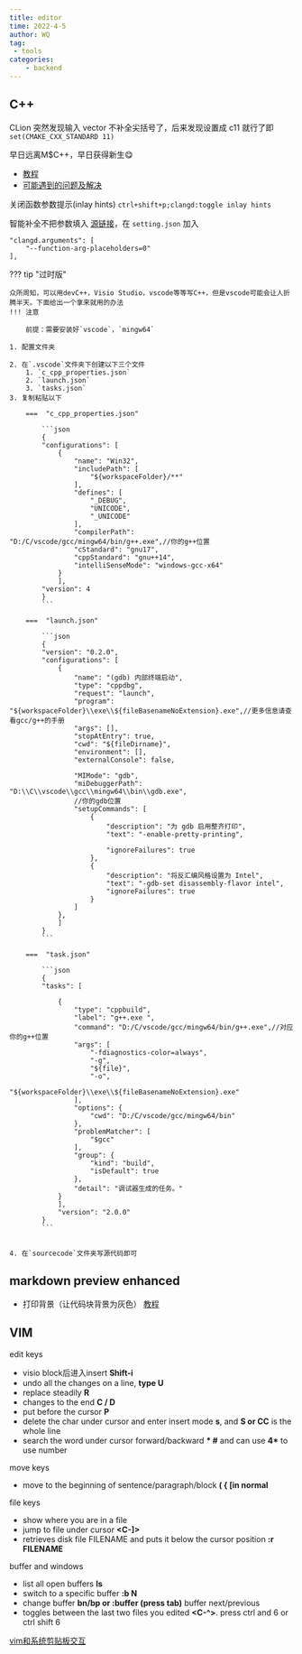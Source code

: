 ```yaml
---
title: editor
time: 2022-4-5
author: WQ
tag: 
 - tools
categories: 
    - backend
---
```



## C++
CLion 突然发现输入 vector 不补全尖括号了，后来发现设置成 c11 就行了即 `set(CMAKE_CXX_STANDARD 11)`

早日远离M$C++，早日获得新生😋

- [教程](https://zhangjk98.xyz/vscode-c-and-cpp-develop-and-debug-setting/)
- [可能遇到的问题及解决](https://www.cnblogs.com/zjutzz/p/15303480.html#34-clangd-%E6%89%93%E5%BC%80%E6%88%96%E5%85%B3%E9%97%AD%E5%87%BD%E6%95%B0%E5%8F%82%E6%95%B0%E6%8F%90%E7%A4%BAinlay-hints)

关闭函数参数提示(inlay hints) `ctrl+shift+p;clangd:toggle inlay hints`

智能补全不把参数填入 [源链接](https://stackoverflow.com/questions/76004921/how-can-i-disable-parameter-auto-completion-when-selecting-a-suggested-function)，在 `setting.json` 加入 

```
"clangd.arguments": [
    "--function-arg-placeholders=0"
],
```

??? tip "过时版"

    众所周知，可以用devC++，Visio Studio，vscode等等写C++，但是vscode可能会让人折腾半天。下面给出一个拿来就用的办法
    !!! 注意

        前提：需要安装好`vscode`，`mingw64`

    1. 配置文件夹

    2. 在`.vscode`文件夹下创建以下三个文件
        1. `c_cpp_properties.json`
        2. `launch.json`
        3. `tasks.json`
    3. 复制粘贴以下

        ===  "c_cpp_properties.json"
        
            ```json
            {
            "configurations": [
                {
                    "name": "Win32",
                    "includePath": [
                        "${workspaceFolder}/**"
                    ],
                    "defines": [
                        "_DEBUG",
                        "UNICODE",
                        "_UNICODE"
                    ],
                    "compilerPath": "D:/C/vscode/gcc/mingw64/bin/g++.exe",//你的g++位置
                    "cStandard": "gnu17",
                    "cppStandard": "gnu++14",
                    "intelliSenseMode": "windows-gcc-x64"
                }
                ],
            "version": 4
            }
            ```

        ===  "launch.json"  
            
            ```json
            {
            "version": "0.2.0",
            "configurations": [
                {
                    "name": "(gdb) 内部终端启动",
                    "type": "cppdbg",
                    "request": "launch",
                    "program": "${workspaceFolder}\\exe\\${fileBasenameNoExtension}.exe",//更多信息请查看gcc/g++的手册
                    "args": [],
                    "stopAtEntry": true,
                    "cwd": "${fileDirname}",
                    "environment": [],
                    "externalConsole": false,
                    
                    "MIMode": "gdb",
                    "miDebuggerPath": "D:\\C\\vscode\\gcc\\mingw64\\bin\\gdb.exe",
                    //你的gdb位置
                    "setupCommands": [
                        {
                            "description": "为 gdb 启用整齐打印",
                            "text": "-enable-pretty-printing",
                            
                            "ignoreFailures": true
                        },
                        {
                            "description": "将反汇编风格设置为 Intel",
                            "text": "-gdb-set disassembly-flavor intel",
                            "ignoreFailures": true
                        }
                    ]
                },
                ]
            }
            ```

        ===  "task.json"

            ```json
            {
            "tasks": [
                
                {
                    "type": "cppbuild",
                    "label": "g++.exe ",
                    "command": "D:/C/vscode/gcc/mingw64/bin/g++.exe",//对应你的g++位置
                    "args": [
                        "-fdiagnostics-color=always",
                        "-g",
                        "${file}",
                        "-o",
                        "${workspaceFolder}\\exe\\${fileBasenameNoExtension}.exe"
                    ],
                    "options": {
                        "cwd": "D:/C/vscode/gcc/mingw64/bin"
                    },
                    "problemMatcher": [
                        "$gcc"
                    ],
                    "group": {
                        "kind": "build",
                        "isDefault": true
                    },
                    "detail": "调试器生成的任务。"
                }
                ],
                "version": "2.0.0"
            }
            ```


    4. 在`sourcecode`文件夹写源代码即可


## markdown preview enhanced
- 打印背景（让代码块背景为灰色） [教程](https://blog.csdn.net/RP123123123/article/details/118113026)

## VIM

edit keys

- visio block后进入insert **Shift-i**
- undo all the changes on a line, **type U**
- replace steadily **R**
- changes to the end **C / D**
- put before the cursor **P**
- delete the char under cursor and enter insert mode **s**, and **S or CC** is the whole line 
- search the word under cursor forward/backward **\* #** and can use **4\*** to use number

move keys

- move to the beginning of sentence/paragraph/block **( { [in normal**

file keys

- show where you are in a file **<C-g>**
- jump to file under cursor **<C-]>** 
- retrieves disk file FILENAME and puts it below the cursor position **:r FILENAME** 

buffer and windows

- list all open buffers **ls**
- switch to a specific buffer **:b N**
- change buffer **bn/bp or :buffer (press tab)** buffer next/previous
- toggles between the last two files you edited **<C-^>**.  press ctrl and 6 or ctrl shift 6

[vim和系统剪贴板交互](https://www.zhihu.com/question/19863631/answer/89354508)
